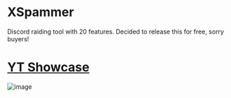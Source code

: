 # XSpammer

Discord raiding tool with 20 features.
Decided to release this for free, sorry buyers!

# [YT Showcase](https://www.youtube.com/watch?v=NMCPKZmYvFA)

![image](https://user-images.githubusercontent.com/68393764/151676901-8ca832af-b6fe-41f8-8670-7eac5bd6e942.png)
